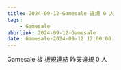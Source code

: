 ```yaml
---
title: 2024-09-12-Gamesale 違規 0 人
tags:
    - Gamesale
abbrlink: 2024-09-12-Gamesale
date: Gamesale-2024-09-12 12:00:00
---
```

Gamesale 板 [板規連結](https://www.ptt.cc/bbs/Gossiping/M.1637425085.A.07D.html)
昨天違規 0 人
